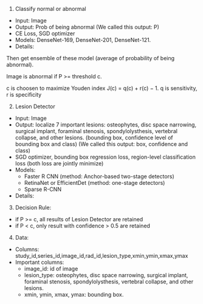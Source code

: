1. Classify normal or abnormal

- Input: Image
- Output: Prob of being abnormal (We called this output: P)
- CE Loss, SGD optimizer
- Models: DenseNet-169, DenseNet-201, DenseNet-121. 
- Details: 

Then get ensemble of these model (average of probability of being abnormal). 

Image is abnormal if P >= threshold c. 

c is choosen to maximize Youden index J(c) = q(c) + r(c) − 1. q is sensitivity, r is specificity


2. Lesion Detector 

- Input: Image
- Output: localize 7 important lesions: osteophytes, disc space narrowing, surgical implant, foraminal stenosis, spondylolysthesis, vertebral collapse, and other lesions. (bounding box, confidence level of bounding box and class) (We called this output: box, confidence and class)
- SGD optimizer, bounding box regression loss, region-level classification loss (both loss are jointly minimize)
- Models: 
    - Faster R CNN (method: Anchor-based two-stage detectors)
    - RetinaNet or EfficientDet (method: one-stage detectors)
    - Sparse R-CNN 
- Details:

3. Decision Rule:

- if P >= c, all results of Lesion Detector are retained
- if P < c, only result with confidence > 0.5 are retained

4. Data:

- Columns: study_id,series_id,image_id,rad_id,lesion_type,xmin,ymin,xmax,ymax
- Important columns:
    - image_id: id of image
    - lesion_type: osteophytes, disc space narrowing, surgical implant, foraminal stenosis, spondylolysthesis, vertebral collapse, and other lesions.
    - xmin, ymin, xmax, ymax: bounding box.